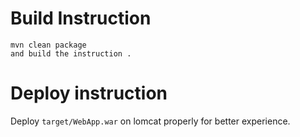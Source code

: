 

# Build Instruction


```
mvn clean package
and build the instruction .
```

# Deploy instruction

Deploy ```target/WebApp.war``` on lomcat properly for better experience.

